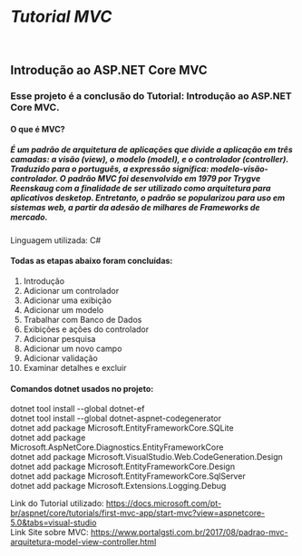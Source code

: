 # _Tutorial MVC_
&nbsp;
## Introdução ao ASP.NET Core MVC
### Esse projeto é a conclusão do Tutorial: Introdução ao ASP.NET Core MVC.
#### O que é MVC?  
#####  É um padrão de arquitetura de aplicações  que divide a aplicação em três camadas: a visão (view), o modelo (model), e o controlador (controller). Traduzido para o português, a expressão significa: modelo-visão-controlador. O padrão MVC foi desenvolvido em 1979 por Trygve Reenskaug com a finalidade de ser utilizado como arquitetura para aplicativos desketop. Entretanto, o padrão se popularizou para uso em sistemas web, a partir da adesão de milhares de Frameworks de mercado.  

Linguagem utilizada: C# 
    
#### Todas as etapas abaixo foram concluídas:   
1. Introdução                  
2. Adicionar um controlador 
3. Adicionar uma exibição     
4. Adicionar um modelo        
5. Trabalhar com Banco de Dados
6. Exibições e ações do controlador
7. Adicionar pesquisa
8. Adicionar um novo campo
9. Adicionar validação
10. Examinar detalhes e excluir

#### Comandos dotnet usados no projeto:
dotnet tool install --global dotnet-ef  
dotnet tool install --global dotnet-aspnet-codegenerator  
dotnet add package Microsoft.EntityFrameworkCore.SQLite  
dotnet add package Microsoft.AspNetCore.Diagnostics.EntityFrameworkCore  
dotnet add package Microsoft.VisualStudio.Web.CodeGeneration.Design   
dotnet add package Microsoft.EntityFrameworkCore.Design  
dotnet add package Microsoft.EntityFrameworkCore.SqlServer  
dotnet add package Microsoft.Extensions.Logging.Debug   

Link do Tutorial utilizado: https://docs.microsoft.com/pt-br/aspnet/core/tutorials/first-mvc-app/start-mvc?view=aspnetcore-5.0&tabs=visual-studio   
Link Site sobre MVC: https://www.portalgsti.com.br/2017/08/padrao-mvc-arquitetura-model-view-controller.html

